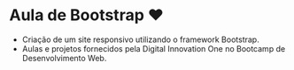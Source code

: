 # Aula de Bootstrap :heart:

- Criação de um site responsivo utilizando o framework Bootstrap.
- Aulas e projetos fornecidos pela Digital Innovation One no Bootcamp de Desenvolvimento Web.